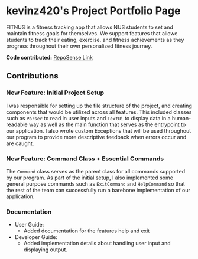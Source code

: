 # kevinz420's Project Portfolio Page

FITNUS is a fitness tracking app that allows NUS students to set and maintain fitness goals for themselves.
We support features that allowe students to track their eating, exercise, and fitness achievements
as they progress throughout their own personalized fitness journey.

**Code contributed:** [RepoSense Link](https://nus-cs2113-ay2324s1.github.io/tp-dashboard/?search=&sort=groupTitle&sortWithin=title&timeframe=commit&mergegroup=&groupSelect=groupByRepos&breakdown=true&checkedFileTypes=docs~functional-code~test-code&since=2023-09-22&tabOpen=true&tabType=authorship&tabAuthor=kevinz420&tabRepo=AY2324S1-CS2113-F11-1%2Ftp%5Bmaster%5D&authorshipIsMergeGroup=false&authorshipFileTypes=docs~functional-code~test-code&authorshipIsBinaryFileTypeChecked=false&authorshipIsIgnoredFilesChecked=false)

## Contributions

### New Feature: Initial Project Setup
I was responsible for setting up the file structure of the project, and creating components that would be utilized
across all features. This included classes such as `Parser` to read in user inputs and `TextUi` to display data in a human-readable way as well as the main function that serves
as the entrypoint to our application. I also wrote custom Exceptions that will be used throughout our program to provide
more descriptive feedback when errors occur and are caught.

### New Feature: Command Class + Essential Commands
The `Command` class serves as the parent class for all commands supported by our program. As part of the initial setup, I also
implemented some general purpose commands such as `ExitCommand` and `HelpCommand` so that the rest of the team can successfully run
a barebone implementation of our application.

### Documentation
* User Guide:
    * Added documentation for the features help and exit
* Developer Guide:
  * Added implementation details about handling user input and displaying output.